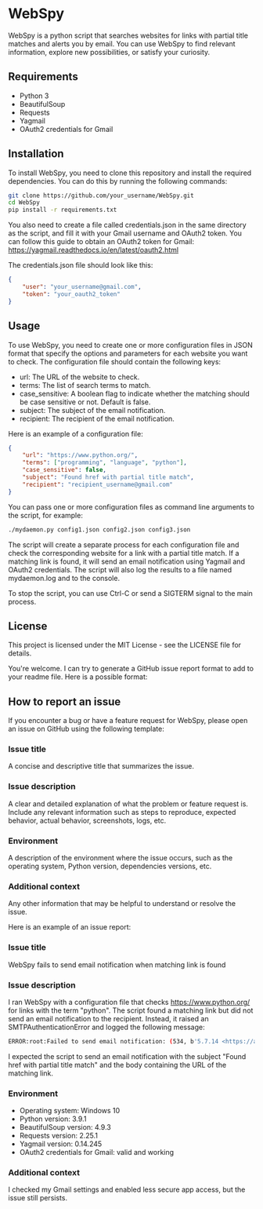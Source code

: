 # WebSpy

WebSpy is a python script that searches websites for links with partial title matches and alerts you by email. You can use WebSpy to find relevant information, explore new possibilities, or satisfy your curiosity.

## Requirements

- Python 3
- BeautifulSoup
- Requests
- Yagmail
- OAuth2 credentials for Gmail

## Installation

To install WebSpy, you need to clone this repository and install the required dependencies. You can do this by running the following commands:

```bash
git clone https://github.com/your_username/WebSpy.git
cd WebSpy
pip install -r requirements.txt
```

You also need to create a file called credentials.json in the same directory as the script, and fill it with your Gmail username and OAuth2 token. You can follow this guide to obtain an OAuth2 token for Gmail: https://yagmail.readthedocs.io/en/latest/oauth2.html

The credentials.json file should look like this:

```json
{
    "user": "your_username@gmail.com",
    "token": "your_oauth2_token"
}
```

## Usage

To use WebSpy, you need to create one or more configuration files in JSON format that specify the options and parameters for each website you want to check. The configuration file should contain the following keys:

- url: The URL of the website to check.
- terms: The list of search terms to match.
- case_sensitive: A boolean flag to indicate whether the matching should be case sensitive or not. Default is false.
- subject: The subject of the email notification.
- recipient: The recipient of the email notification.

Here is an example of a configuration file:

```json
{
    "url": "https://www.python.org/",
    "terms": ["programming", "language", "python"],
    "case_sensitive": false,
    "subject": "Found href with partial title match",
    "recipient": "recipient_username@gmail.com"
}
```

You can pass one or more configuration files as command line arguments to the script, for example:

```bash
./mydaemon.py config1.json config2.json config3.json
```

The script will create a separate process for each configuration file and check the corresponding website for a link with a partial title match. If a matching link is found, it will send an email notification using Yagmail and OAuth2 credentials. The script will also log the results to a file named mydaemon.log and to the console.

To stop the script, you can use Ctrl-C or send a SIGTERM signal to the main process.

## License

This project is licensed under the MIT License - see the LICENSE file for details.

You're welcome. I can try to generate a GitHub issue report format to add to your readme file. Here is a possible format:

## How to report an issue

If you encounter a bug or have a feature request for WebSpy, please open an issue on GitHub using the following template:

### Issue title

A concise and descriptive title that summarizes the issue.

### Issue description

A clear and detailed explanation of what the problem or feature request is. Include any relevant information such as steps to reproduce, expected behavior, actual behavior, screenshots, logs, etc.

### Environment

A description of the environment where the issue occurs, such as the operating system, Python version, dependencies versions, etc.

### Additional context

Any other information that may be helpful to understand or resolve the issue.

Here is an example of an issue report:

### Issue title

WebSpy fails to send email notification when matching link is found

### Issue description

I ran WebSpy with a configuration file that checks https://www.python.org/ for links with the term "python". The script found a matching link but did not send an email notification to the recipient. Instead, it raised an SMTPAuthenticationError and logged the following message:

```bash
ERROR:root:Failed to send email notification: (534, b'5.7.14 <https://accounts.google.com/signin/continue?sarp=1&scc=1&plt=AKgnsbs\n5.7.14 0Q8LwBkxZjYf0z9tZl8tXG9pZy3J6yHn6wFm8RvLs2bQ2jKoqWd3q1vYX4a0a7VxOQc2rP\n5.7.14 9fFzWfJm4iXlUcCgMk4e1wKjyM0nYHh6bN4OuOZQYV9DxqJL0i3oT3uqUjgEzRf6lGpH0P\n5.7.14 2sJnBmTbWgIy1d8aUeCpGkMnU6oXw> Please log in via your web browser and\n5.7.14 then try again.\n5.7.14  Learn more at\n5.7.14  https://support.google.com/mail/answer/78754 f10sm10142343wmg.13 - gsmtp')
```

I expected the script to send an email notification with the subject "Found href with partial title match" and the body containing the URL of the matching link.

### Environment

- Operating system: Windows 10
- Python version: 3.9.1
- BeautifulSoup version: 4.9.3
- Requests version: 2.25.1
- Yagmail version: 0.14.245
- OAuth2 credentials for Gmail: valid and working

### Additional context

I checked my Gmail settings and enabled less secure app access, but the issue still persists.
